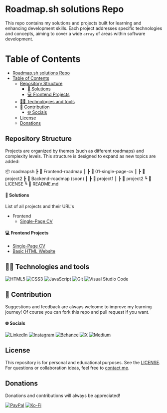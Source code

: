# Roadmap.sh solutions Repo

This repo contains my solutions and projects built for learning and enhancing development skills. Each project addresses specific technologies and concepts, aiming to cover a wide `array` of areas within software development.

# Table of Contents
- [Roadmap.sh solutions Repo](#roadmapsh-solutions-repo)
- [Table of Contents](#table-of-contents)
  - [Repository Structure](#repository-structure)
      - [🔧 Solutions](#-solutions)
      - [💻 Frontend Projects](#-frontend-projects)
  - [👨‍💻 Technologies and tools](#-technologies-and-tools)
  - [🌱 Contribution](#-contribution)
      - [🌐 Socials](#-socials)
  - [License](#license)
  - [Donations](#donations)

## Repository Structure
Projects are organized by themes (such as different roadmaps) and complexity levels. This structure is designed to expand as new topics are added:

📦 roadmapsh
┣ 📂 Frontend-roadmap
┃ ┣ 📂 01-single-page-cv
┃ ┣ 📂 project2
┣ 📂 Backend-roadmap (soon)
┃ ┣ 📂 project1
┃ ┣ 📂 project2
┗ 📜 LICENSE
┗ 📜 README.md

#### 🔧 Solutions
List of all projects and their URL's

- Frontend
  - [Single-Page CV](https://roadmap.sh/projects/single-page-cv)

#### 💻 Frontend Projects

- [Single-Page CV](/Frontend-roadmap/01-single-page-cv/)
- [Basic HTML Website](/Frontend-roadmap/02-basic-html-website/)

## 👨‍💻 Technologies and tools

![HTML5](https://img.shields.io/badge/html5-%23E34F26.svg?style=for-the-badge&logo=html5&logoColor=white) ![CSS3](https://img.shields.io/badge/css3-%231572B6.svg?style=for-the-badge&logo=css3&logoColor=white) ![JavaScript](https://img.shields.io/badge/javascript-%23323330.svg?style=for-the-badge&logo=javascript&logoColor=%23F7DF1E) ![Git](https://img.shields.io/badge/git-%23F05033.svg?style=for-the-badge&logo=git&logoColor=white) ![Visual Studio Code](https://img.shields.io/badge/Visual%20Studio%20Code-0078d7.svg?style=for-the-badge&logo=visual-studio-code&logoColor=white)

## 🌱 Contribution

Suggestions and feedback are always welcome to improve my learning journey!
Of course you can fork this repo and pull request if you want.

#### 🌐 Socials

[![LinkedIn](https://img.shields.io/badge/LinkedIn-%230077B5.svg?logo=linkedin&logoColor=white)](https://linkedin.com/in/bautistatobal) [![Instagram](https://img.shields.io/badge/Instagram-%23E4405F.svg?logo=Instagram&logoColor=white)](https://instagram.com/bautitobal) [![Behance](https://img.shields.io/badge/Behance-1769ff?logo=behance&logoColor=white)](https://behance.net/bautitobal) [![X](https://img.shields.io/badge/X-black.svg?logo=X&logoColor=white)](https://x.com/bautitobal) [![Medium](https://img.shields.io/badge/Medium-12100E?logo=medium&logoColor=white)](https://medium.com/@bautitobal)  

## License

This repository is for personal and educational purposes. See the [LICENSE](/LICENSE). 
For questions or collaboration ideas, feel free to [contact me](mailto:bautitobal11@gmail.com).

## Donations
Donations and contributions will always be appreciated!

[![PayPal](https://img.shields.io/badge/PayPal-00457C?style=for-the-badge&logo=paypal&logoColor=white)](https://paypal.me/bautitobal) [![Ko-Fi](https://img.shields.io/badge/Ko--fi-F16061?style=for-the-badge&logo=ko-fi&logoColor=white)](https://ko-fi.com/bautitobal)
